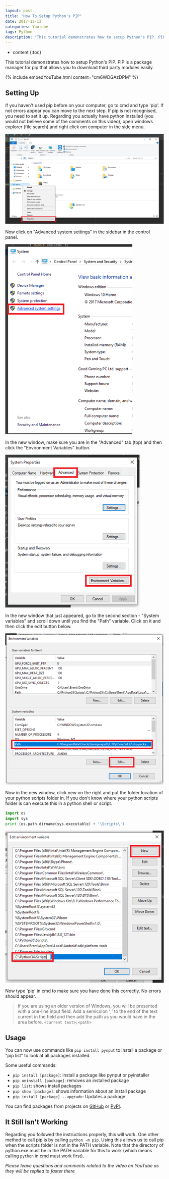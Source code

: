 ```yaml
---
layout: post
title: "How To Setup Python's PIP"
date: 2017-12-13
categories: Youtube
tags: Python
description: "This tutorial demonstrates how to setup Python's PIP. PIP is a package manager for pip that allows you to download third party modules easily. I explain how to find your scripts folder and how to find pip."
---
```


* content
{:toc}

This tutorial demonstrates how to setup Python's PIP. PIP is a package manager for pip that allows you to download third party modules easily.

{% include embedYouTube.html content="cm6WDGAzDPM" %}

<!-- more -->

## Setting Up
If you haven't used pip before on your computer, go to cmd and type 'pip'. If not errors appear you can move to the next step. If pip is not recognised, you need to set it up. Regarding you actually have python installed (you would not believe some of the comments on this video), open windows explorer (file search) and right click om computer in the side menu.

![Properties for this pc](/images/how-to-setup-pythons-pip/demo1.png)

Now click on "Advanced system settings" in the sidebar in the control panel.

![Advanced system settings](/images/how-to-setup-pythons-pip/demo2.png)

In the new window, make sure you are in the "Advanced" tab (top) and then click the "Environment Variables" button.

![Advanced tab and environmental variables button](/images/how-to-setup-pythons-pip/demo3.png)

In the new window that just appeared, go to the second section - "System variables" and scroll down until you find the "Path" variable. Click on it and then click the edit button below.

![Path variable location](/images/how-to-setup-pythons-pip/demo4.png)

Now in the new window, click new on the right and put the folder location of your python scripts folder in. If you don't know where your python scripts folder is can execute this in a python shell or script.

```python
import os
import sys
print (os.path.dirname(sys.executable) + '\Scripts\')

```

![Adding script folder location](/images/how-to-setup-pythons-pip/demo5.png)

Now type 'pip' in cmd to make sure you have done this correctly. No errors should appear.

> If you are using an older version of Windows, you will be presented with a one-line input field. Add a semicolon ';' to the end of the text current in the field and then add the path as you would have in the area before. `<current text>;<path>`

## Usage
You can now use commands like ```pip install pynput``` to install a package or "pip list" to look at all packages installed.

Some useful commands:
- ```pip install [package]```: install a package like pynput or pyinstaller
- ```pip uninstall [package]```: removes an installed package
- ```pip list```: shows install packages
- ```pip show [package]```: shows information about an install package
- ```pip install [package] --upgrade```:  Updates a package

You can find packages from projects on [GitHub](https://github.com/) or [PyPI](https://pypi.python.org/pypi).

## It Still Isn't Working
Regarding you followed the instructions properly, this will work. One other method to call pip is by calling `python -m pip`. Using this allows us to call pip when the scripts folder is not in the PATH variable. Note that the directory of python.exe must be in the PATH variable for this to work (which means calling `python` in cmd must work first).

*Please leave questions and comments related to the video on YouTube as they will be replied to faster there*
